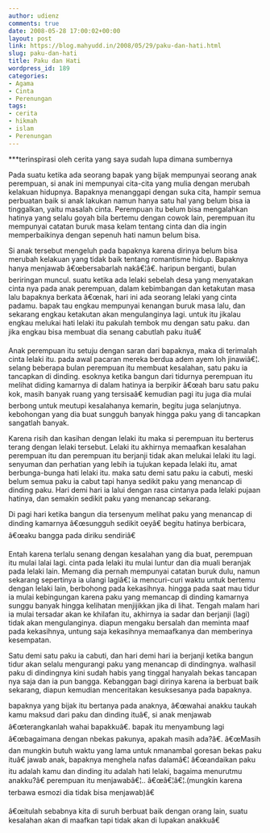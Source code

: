 ```yaml
---
author: udienz
comments: true
date: 2008-05-28 17:00:02+00:00
layout: post
link: https://blog.mahyudd.in/2008/05/29/paku-dan-hati.html
slug: paku-dan-hati
title: Paku dan Hati
wordpress_id: 189
categories:
- Agama
- Cinta
- Perenungan
tags:
- cerita
- hikmah
- islam
- Perenungan
---
```


***terinspirasi oleh cerita yang saya sudah lupa dimana sumbernya

Pada suatu ketika ada seorang bapak yang bijak mempunyai seorang anak perempuan, si anak ini mempunyai cita-cita yang mulia dengan merubah kelakuan hidupnya. Bapaknya menanggapi dengan suka cita, hampir semua perbuatan baik si anak lakukan namun hanya satu hal yang belum bisa ia tinggalkan, yaitu masalah cinta. Perempuan itu belum bisa mengalahkan hatinya yang selalu goyah bila bertemu dengan cowok lain, perempuan itu mempunyai catatan buruk masa kelam tentang cinta dan dia ingin memperbaikinya dengan sepenuh hati namun belum bisa.

Si anak tersebut mengeluh pada bapaknya karena dirinya belum bisa merubah kelakuan yang tidak baik tentang romantisme hidup. Bapaknya hanya menjawab â€œbersabarlah nakâ€¦â€. haripun berganti, bulan beriringan muncul. suatu ketika ada lelaki sebelah desa yang menyatakan cinta nya pada anak perempuan, dalam kebimbangan dan ketakutan masa lalu bapaknya berkata â€œnak, hari ini ada seorang lelaki yang cinta padamu. bapak tau engkau mempunyai kenangan buruk masa lalu, dan sekarang engkau ketakutan akan mengulanginya lagi. untuk itu jikalau engkau melukai hati lelaki itu pakulah tembok mu dengan satu paku. dan jika engkau bisa membuat dia senang cabutlah paku ituâ€

Anak perempuan itu setuju dengan saran dari bapaknya, maka di terimalah cinta lelaki itu. pada awal pacaran mereka berdua adem ayem loh jinawiâ€¦. selang beberapa bulan perempuan itu membuat kesalahan, satu paku ia tancapkan di dinding. esoknya ketika bangun dari tidurnya perempuan itu melihat diding kamarnya di dalam hatinya ia berpikir â€œah baru satu paku kok, masih banyak ruang yang tersisaâ€ kemudian pagi itu juga dia mulai berbong untuk meutupi kesalahanya kemarin, begitu juga selanjutnya. kebohongan yang dia buat sungguh banyak hingga paku yang di tancapkan sangatlah banyak.

Karena risih dan kasihan dengan lelaki itu maka si perempuan itu berterus terang dengan lelaki tersebut. Lelaki itu akhirnya memaafkan kesalahan perempuan itu dan perempuan itu berjanji tidak akan melukai lelaki itu lagi. senyuman dan perhatian yang lebih ia tujukan kepada lelaki itu, amat berbunga-bunga hati lelaki itu. maka satu demi satu paku ia cabuti, meski belum semua paku ia cabut tapi hanya sedikit paku yang menancap di dinding paku. Hari demi hari ia lalui dengan rasa cintanya pada lelaki pujaan hatinya, dan semakin sedikit paku yang menancap sekarang.

Di pagi hari ketika bangun dia tersenyum melihat paku yang menancap di dinding kamarnya â€œsungguh sedikit oeyâ€ begitu hatinya berbicara, â€œaku bangga pada diriku sendiriâ€

Entah karena terlalu senang dengan kesalahan yang dia buat, perempuan itu mulai lalai lagi. cinta pada lelaki itu mulai luntur dan dia muali beranjak pada lelaki lain. Memang dia pernah mempunyai catatan buruk dulu, namun sekarang sepertinya ia ulangi lagiâ€¦ ia mencuri-curi waktu untuk bertemu dengan lelaki lain, berbohong pada kekasihnya. hingga pada saat mau tidur ia mulai kebingungan karena paku yang memancap di dinding kamarnya sunggu banyak hingga kelihatan menjijikkan jika di lihat. Tengah malam hari ia mulai tersadar akan ke khilafan itu, akhirnya ia sadar dan berjanji (lagi) tidak akan mengulanginya. diapun mengaku bersalah dan meminta maaf pada kekasihnya, untung saja kekasihnya memaafkanya dan memberinya kesempatan.

Satu demi satu paku ia cabuti, dan hari demi hari ia berjanji ketika bangun tidur akan selalu mengurangi paku yang menancap di dindingnya. walhasil paku di dindingnya kini sudah habis yang tinggal hanyalah bekas tancapan nya saja dan ia pun bangga. Kebanggan bagi dirinya karena ia berbuat baik sekarang, diapun kemudian menceritakan kesuksesanya pada bapaknya.

bapaknya yang bijak itu bertanya pada anaknya, â€œwahai anakku taukah kamu maksud dari paku dan dinding ituâ€, si anak menjawab â€œterangkanlah wahai bapakkuâ€. bapak itu menyambung lagi â€œbagaimana dengan nbekas pakunya, apakah masih ada?â€. â€œMasih dan mungkin butuh waktu yang lama untuk nmanambal goresan bekas paku ituâ€ jawab anak, bapaknya menghela nafas dalamâ€¦ â€œandaikan paku itu adalah kamu dan dinding itu adalah hati lelaki, bagaima menurutmu anakku?â€ perempuan itu menjawabâ€¦.. â€œâ€¦â€¦.(mungkin karena terbawa esmozi dia tidak bisa menjawab)â€

â€œitulah sebabnya kita di suruh berbuat baik dengan orang lain, suatu kesalahan akan di maafkan tapi tidak akan di lupakan anakkuâ€

